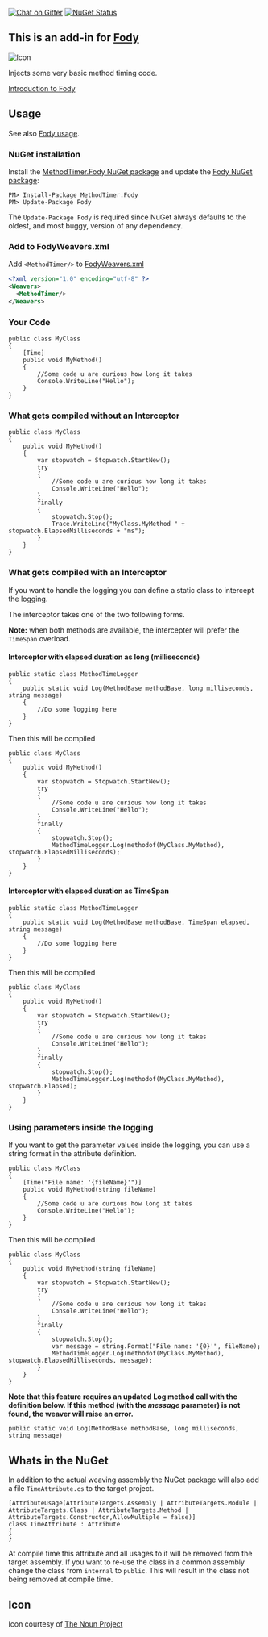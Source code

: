 [![Chat on Gitter](https://img.shields.io/gitter/room/fody/fody.svg?style=flat&max-age=86400)](https://gitter.im/Fody/Fody)
[![NuGet Status](http://img.shields.io/nuget/v/MethodTimer.Fody.svg?style=flat&max-age=86400)](https://www.nuget.org/packages/MethodTimer.Fody/)


## This is an add-in for [Fody](https://github.com/Fody/Fody/)

![Icon](https://raw.githubusercontent.com/Fody/MethodTimer/master/package_icon.png)

Injects some very basic method timing code.

[Introduction to Fody](http://github.com/Fody/Fody/wiki/SampleUsage)


## Usage

See also [Fody usage](https://github.com/Fody/Fody#usage).


### NuGet installation

Install the [MethodTimer.Fody NuGet package](https://nuget.org/packages/MethodTimer.Fody/) and update the [Fody NuGet package](https://nuget.org/packages/Fody/):

```
PM> Install-Package MethodTimer.Fody
PM> Update-Package Fody
```

The `Update-Package Fody` is required since NuGet always defaults to the oldest, and most buggy, version of any dependency.


### Add to FodyWeavers.xml

Add `<MethodTimer/>` to [FodyWeavers.xml](https://github.com/Fody/Fody#add-fodyweaversxml)

```xml
<?xml version="1.0" encoding="utf-8" ?>
<Weavers>
  <MethodTimer/>
</Weavers>
```


### Your Code

```
public class MyClass
{
    [Time]
    public void MyMethod()
    {
        //Some code u are curious how long it takes
        Console.WriteLine("Hello");
    }
}
```


### What gets compiled without an Interceptor

```
public class MyClass
{
    public void MyMethod()
    {
        var stopwatch = Stopwatch.StartNew();
        try
        {
            //Some code u are curious how long it takes
            Console.WriteLine("Hello");
        }
        finally
        {
            stopwatch.Stop();
            Trace.WriteLine("MyClass.MyMethod " + stopwatch.ElapsedMilliseconds + "ms");
        }
    }
}
```

### What gets compiled with an Interceptor

If you want to handle the logging you can define a static class to intercept the logging. 

The interceptor takes one of the two following forms.

**Note:** when both methods are available, the intercepter will prefer the `TimeSpan` overload.

#### Interceptor with elapsed duration as long (milliseconds) 

```
public static class MethodTimeLogger
{
    public static void Log(MethodBase methodBase, long milliseconds, string message)
    {
        //Do some logging here
    }
}
```

Then this will be compiled

```
public class MyClass
{
    public void MyMethod()
    {
        var stopwatch = Stopwatch.StartNew();
        try
        {
            //Some code u are curious how long it takes
            Console.WriteLine("Hello");
        }
        finally
        {
            stopwatch.Stop();
            MethodTimeLogger.Log(methodof(MyClass.MyMethod), stopwatch.ElapsedMilliseconds);
        }
    }
}
```


#### Interceptor with elapsed duration as TimeSpan

```
public static class MethodTimeLogger
{
    public static void Log(MethodBase methodBase, TimeSpan elapsed, string message)
    {
        //Do some logging here
    }
}
```

Then this will be compiled

```
public class MyClass
{
    public void MyMethod()
    {
        var stopwatch = Stopwatch.StartNew();
        try
        {
            //Some code u are curious how long it takes
            Console.WriteLine("Hello");
        }
        finally
        {
            stopwatch.Stop();
            MethodTimeLogger.Log(methodof(MyClass.MyMethod), stopwatch.Elapsed);
        }
    }
}
```


### Using parameters inside the logging

If you want to get the parameter values inside the logging, you can use a string format in the attribute definition.

```
public class MyClass
{
    [Time("File name: '{fileName}'")]
    public void MyMethod(string fileName)
    {
        //Some code u are curious how long it takes
        Console.WriteLine("Hello");
    }
}
```

Then this will be compiled

```
public class MyClass
{
    public void MyMethod(string fileName)
    {
        var stopwatch = Stopwatch.StartNew();
        try
        {
            //Some code u are curious how long it takes
            Console.WriteLine("Hello");
        }
        finally
        {
            stopwatch.Stop();
            var message = string.Format("File name: '{0}'", fileName);
            MethodTimeLogger.Log(methodof(MyClass.MyMethod), stopwatch.ElapsedMilliseconds, message);
        }
    }
}
```

**Note that this feature requires an updated Log method call with the definition below. If this method (with the *message* parameter) is not found, the weaver will raise an error.**

```
public static void Log(MethodBase methodBase, long milliseconds, string message)
```


## Whats in the NuGet

In addition to the actual weaving assembly the NuGet package will also add a file `TimeAttribute.cs` to the target project.

```
[AttributeUsage(AttributeTargets.Assembly | AttributeTargets.Module | AttributeTargets.Class | AttributeTargets.Method | AttributeTargets.Constructor,AllowMultiple = false)]
class TimeAttribute : Attribute
{
}
```

At compile time this attribute and all usages to it will be removed from the target assembly. If you want to re-use the class in a common assembly change the class from `internal` to `public`. This will result in the class not being removed at compile time.


## Icon

Icon courtesy of [The Noun Project](http://thenounproject.com)
